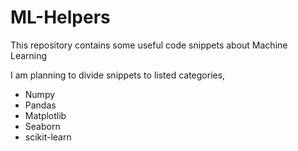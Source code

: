 # ML-Helpers

This repository contains some useful code snippets about Machine Learning

I am planning to divide snippets to listed categories,

 - Numpy
 - Pandas
 - Matplotlib
 - Seaborn
 - scikit-learn